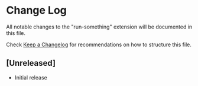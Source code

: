 # Change Log

All notable changes to the "run-something" extension will be documented in this file.

Check [Keep a Changelog](http://keepachangelog.com/) for recommendations on how to structure this file.

## [Unreleased]

- Initial release
